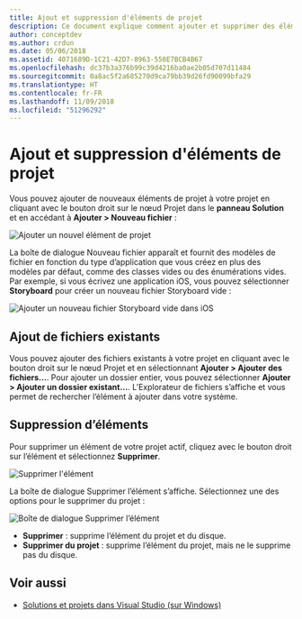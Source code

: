 ```yaml
---
title: Ajout et suppression d'éléments de projet
description: Ce document explique comment ajouter et supprimer des éléments de projet dans Visual Studio pour Mac
author: conceptdev
ms.author: crdun
ms.date: 05/06/2018
ms.assetid: 4071689D-1C21-42D7-8963-550E7BCB4B67
ms.openlocfilehash: dc37b3a376b99c39d4216ba0ae2b05d707d11484
ms.sourcegitcommit: 0a8ac5f2a685270d9ca79bb39d26fd90099bfa29
ms.translationtype: HT
ms.contentlocale: fr-FR
ms.lasthandoff: 11/09/2018
ms.locfileid: "51296292"
---
```

# <a name="adding-and-removing-project-items"></a>Ajout et suppression d'éléments de projet

Vous pouvez ajouter de nouveaux éléments de projet à votre projet en cliquant avec le bouton droit sur le nœud Projet dans le **panneau Solution** et en accédant à **Ajouter > Nouveau fichier** :

![Ajouter un nouvel élément de projet](media/add-and-remove-project-items-image1.png)

La boîte de dialogue Nouveau fichier apparaît et fournit des modèles de fichier en fonction du type d’application que vous créez en plus des modèles par défaut, comme des classes vides ou des énumérations vides. Par exemple, si vous écrivez une application iOS, vous pouvez sélectionner **Storyboard** pour créer un nouveau fichier Storyboard vide :

![Ajouter un nouveau fichier Storyboard vide dans iOS](media/add-and-remove-project-items-image2.png)

## <a name="adding-existing-files"></a>Ajout de fichiers existants

Vous pouvez ajouter des fichiers existants à votre projet en cliquant avec le bouton droit sur le nœud Projet et en sélectionnant **Ajouter > Ajouter des fichiers...**. Pour ajouter un dossier entier, vous pouvez sélectionner **Ajouter > Ajouter un dossier existant...**. L’Explorateur de fichiers s’affiche et vous permet de rechercher l’élément à ajouter dans votre système.

## <a name="removing-items"></a>Suppression d’éléments

Pour supprimer un élément de votre projet actif, cliquez avec le bouton droit sur l’élément et sélectionnez **Supprimer**.

![Supprimer l'élément](media/add-and-remove-project-items-image3.png)

La boîte de dialogue Supprimer l’élément s’affiche. Sélectionnez une des options pour le supprimer du projet :

![Boîte de dialogue Supprimer l’élément](media/add-and-remove-project-items-image4.png)

* **Supprimer** : supprime l’élément du projet et du disque.
* **Supprimer du projet** : supprime l’élément du projet, mais ne le supprime pas du disque.

## <a name="see-also"></a>Voir aussi

* [Solutions et projets dans Visual Studio (sur Windows)](/visualstudio/ide/solutions-and-projects-in-visual-studio)